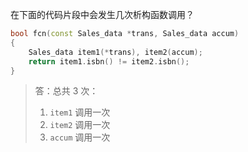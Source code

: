 在下面的代码片段中会发生几次析构函数调用？

```cpp
bool fcn(const Sales_data *trans, Sales_data accum)
{
    Sales_data item1(*trans), item2(accum);
    return item1.isbn() != item2.isbn();
}
```

> 答：总共 3 次：
>
> 1. `item1` 调用一次
> 2. `item2` 调用一次
> 3. `accum` 调用一次
